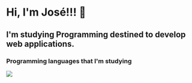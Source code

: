 # Hi, I'm José!!! 🦦
## I'm studying Programming destined to develop web applications.

### Programming languages that I'm studying

<img src="https://pin.it/55dMiWk">




